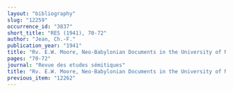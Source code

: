 ```yaml
---
layout: "bibliography"
slug: "12259"
occurrence_id: "3837"
short_title: "RES (1941), 70-72"
author: "Jean, Ch.-F."
publication_year: "1941"
title: "Rv. E.W. Moore, Neo-Babylonian Documents in the University of Michigan Collection"
pages: "70-72"
journal: "Revue des etudes sémitiques"
title: "Rv. E.W. Moore, Neo-Babylonian Documents in the University of Michigan Collection"
previous_item: "12262"
---
```

